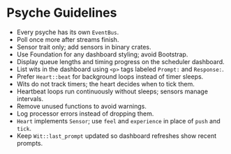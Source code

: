# Psyche Guidelines
- Every psyche has its own `EventBus`.
- Poll once more after streams finish.
- Sensor trait only; add sensors in binary crates.
- Use Foundation for any dashboard styling; avoid Bootstrap.
- Display queue lengths and timing progress on the scheduler dashboard.
- List wits in the dashboard using `<p>` tags labeled `Prompt:` and `Response:`.
- Prefer `Heart::beat` for background loops instead of timer sleeps.
- Wits do not track timers; the heart decides when to tick them.
- Heartbeat loops run continuously without sleeps; sensors manage intervals.
- Remove unused functions to avoid warnings.
- Log processor errors instead of dropping them.
- `Heart` implements `Sensor`; use `feel` and `experience` in place of
  `push` and `tick`.
- Keep `Wit::last_prompt` updated so dashboard refreshes show recent prompts.
